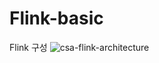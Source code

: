 # Flink-basic

Flink 구성
![csa-flink-architecture](https://user-images.githubusercontent.com/49854618/180608158-befa31de-7059-4242-b668-7f6e285677da.png) 

